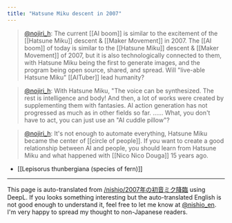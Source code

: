 ```yaml
---
title: "Hatsune Miku descent in 2007"
---
```


> [@nojiri_h](https://twitter.com/nojiri_h/status/1630087128964288512?s=46&t=UrgHfq4diu6FURvG11s9Jw): The current [[AI boom]] is similar to the excitement of the [[Hatsune Miku]] descent & [[Maker Movement]] in 2007. The [[AI boom]] of today is similar to the [[Hatsune Miku]] descent & [[Maker Movement]] of 2007, but it is also technologically connected to them, with Hatsune Miku being the first to generate images, and the program being open source, shared, and spread. Will "live-able Hatsune Miku" [[AITuber]] lead humanity?

> [@nojiri_h](https://twitter.com/nojiri_h/status/1630095030710079488?s=20): With Hatsune Miku, "The voice can be synthesized. The rest is intelligence and body! And then, a lot of works were created by supplementing them with fantasies. AI action generation has not progressed as much as in other fields so far.
> ...... What, you don't have to act, you can just use an "AI cuddle pillow"?

> [@nojiri_h](https://twitter.com/nojiri_h/status/1630097238050607104?s=20): It's not enough to automate everything, Hatsune Miku became the center of [[circle of people]]. If you want to create a good relationship between AI and people, you should learn from Hatsune Miku and what happened with [[Nico Nico Douga]] 15 years ago.

- [[Lepisorus thunbergiana (species of fern)]]

---
This page is auto-translated from [/nishio/2007年の初音ミク降臨](https://scrapbox.io/nishio/2007年の初音ミク降臨) using DeepL. If you looks something interesting but the auto-translated English is not good enough to understand it, feel free to let me know at [@nishio_en](https://twitter.com/nishio_en). I'm very happy to spread my thought to non-Japanese readers.